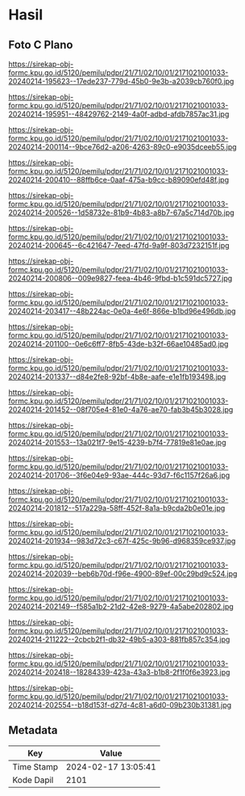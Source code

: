 # Hasil

## Foto C Plano

https://sirekap-obj-formc.kpu.go.id/5120/pemilu/pdpr/21/71/02/10/01/2171021001033-20240214-195623--17ede237-779d-45b0-9e3b-a2039cb760f0.jpg

https://sirekap-obj-formc.kpu.go.id/5120/pemilu/pdpr/21/71/02/10/01/2171021001033-20240214-195951--48429762-2149-4a0f-adbd-afdb7857ac31.jpg

https://sirekap-obj-formc.kpu.go.id/5120/pemilu/pdpr/21/71/02/10/01/2171021001033-20240214-200114--9bce76d2-a206-4263-89c0-e9035dceeb55.jpg

https://sirekap-obj-formc.kpu.go.id/5120/pemilu/pdpr/21/71/02/10/01/2171021001033-20240214-200410--88ffb6ce-0aaf-475a-b9cc-b89090efd48f.jpg

https://sirekap-obj-formc.kpu.go.id/5120/pemilu/pdpr/21/71/02/10/01/2171021001033-20240214-200526--1d58732e-81b9-4b83-a8b7-67a5c714d70b.jpg

https://sirekap-obj-formc.kpu.go.id/5120/pemilu/pdpr/21/71/02/10/01/2171021001033-20240214-200645--6c421647-7eed-47fd-9a9f-803d7232151f.jpg

https://sirekap-obj-formc.kpu.go.id/5120/pemilu/pdpr/21/71/02/10/01/2171021001033-20240214-200806--009e9827-feea-4b46-9fbd-b1c591dc5727.jpg

https://sirekap-obj-formc.kpu.go.id/5120/pemilu/pdpr/21/71/02/10/01/2171021001033-20240214-203417--48b224ac-0e0a-4e6f-866e-b1bd96e496db.jpg

https://sirekap-obj-formc.kpu.go.id/5120/pemilu/pdpr/21/71/02/10/01/2171021001033-20240214-201100--0e6c6ff7-8fb5-43de-b32f-66ae10485ad0.jpg

https://sirekap-obj-formc.kpu.go.id/5120/pemilu/pdpr/21/71/02/10/01/2171021001033-20240214-201337--d84e2fe8-92bf-4b8e-aafe-e1e1fb193498.jpg

https://sirekap-obj-formc.kpu.go.id/5120/pemilu/pdpr/21/71/02/10/01/2171021001033-20240214-201452--08f705e4-81e0-4a76-ae70-fab3b45b3028.jpg

https://sirekap-obj-formc.kpu.go.id/5120/pemilu/pdpr/21/71/02/10/01/2171021001033-20240214-201553--13a021f7-9e15-4239-b7f4-77819e81e0ae.jpg

https://sirekap-obj-formc.kpu.go.id/5120/pemilu/pdpr/21/71/02/10/01/2171021001033-20240214-201706--3f6e04e9-93ae-444c-93d7-f6c1157f26a6.jpg

https://sirekap-obj-formc.kpu.go.id/5120/pemilu/pdpr/21/71/02/10/01/2171021001033-20240214-201812--517a229a-58ff-452f-8a1a-b9cda2b0e01e.jpg

https://sirekap-obj-formc.kpu.go.id/5120/pemilu/pdpr/21/71/02/10/01/2171021001033-20240214-201934--983d72c3-c67f-425c-9b96-d968359ce937.jpg

https://sirekap-obj-formc.kpu.go.id/5120/pemilu/pdpr/21/71/02/10/01/2171021001033-20240214-202039--beb6b70d-f96e-4900-89ef-00c29bd9c524.jpg

https://sirekap-obj-formc.kpu.go.id/5120/pemilu/pdpr/21/71/02/10/01/2171021001033-20240214-202149--f585a1b2-21d2-42e8-9279-4a5abe202802.jpg

https://sirekap-obj-formc.kpu.go.id/5120/pemilu/pdpr/21/71/02/10/01/2171021001033-20240214-211222--2cbcb2f1-db32-49b5-a303-881fb857c354.jpg

https://sirekap-obj-formc.kpu.go.id/5120/pemilu/pdpr/21/71/02/10/01/2171021001033-20240214-202418--18284339-423a-43a3-b1b8-2f1f0f6e3923.jpg

https://sirekap-obj-formc.kpu.go.id/5120/pemilu/pdpr/21/71/02/10/01/2171021001033-20240214-202554--b18d153f-d27d-4c81-a6d0-09b230b31381.jpg


## Metadata

| Key        | Value               |
| ---------- | ------------------- |
| Time Stamp | 2024-02-17 13:05:41 |
| Kode Dapil | 2101                |



